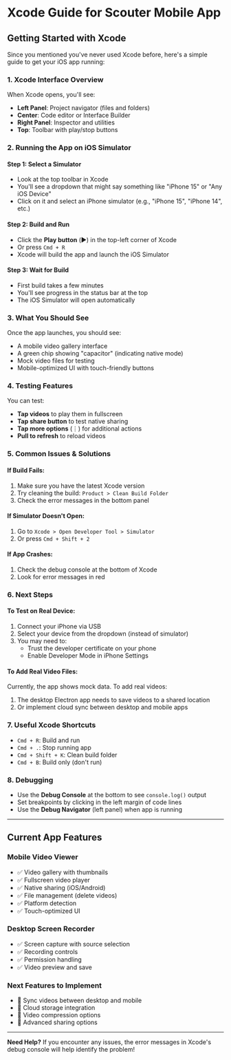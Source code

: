 # Xcode Guide for Scouter Mobile App

## Getting Started with Xcode

Since you mentioned you've never used Xcode before, here's a simple guide to get your iOS app running:

### 1. **Xcode Interface Overview**
When Xcode opens, you'll see:
- **Left Panel**: Project navigator (files and folders)
- **Center**: Code editor or Interface Builder
- **Right Panel**: Inspector and utilities
- **Top**: Toolbar with play/stop buttons

### 2. **Running the App on iOS Simulator**

#### Step 1: Select a Simulator
- Look at the top toolbar in Xcode
- You'll see a dropdown that might say something like "iPhone 15" or "Any iOS Device"
- Click on it and select an iPhone simulator (e.g., "iPhone 15", "iPhone 14", etc.)

#### Step 2: Build and Run
- Click the **Play button** (▶️) in the top-left corner of Xcode
- Or press `Cmd + R`
- Xcode will build the app and launch the iOS Simulator

#### Step 3: Wait for Build
- First build takes a few minutes
- You'll see progress in the status bar at the top
- The iOS Simulator will open automatically

### 3. **What You Should See**
Once the app launches, you should see:
- A mobile video gallery interface
- A green chip showing "capacitor" (indicating native mode)
- Mock video files for testing
- Mobile-optimized UI with touch-friendly buttons

### 4. **Testing Features**
You can test:
- **Tap videos** to play them in fullscreen
- **Tap share button** to test native sharing
- **Tap more options** (⋮) for additional actions
- **Pull to refresh** to reload videos

### 5. **Common Issues & Solutions**

#### If Build Fails:
1. Make sure you have the latest Xcode version
2. Try cleaning the build: `Product > Clean Build Folder`
3. Check the error messages in the bottom panel

#### If Simulator Doesn't Open:
1. Go to `Xcode > Open Developer Tool > Simulator`
2. Or press `Cmd + Shift + 2`

#### If App Crashes:
1. Check the debug console at the bottom of Xcode
2. Look for error messages in red

### 6. **Next Steps**

#### To Test on Real Device:
1. Connect your iPhone via USB
2. Select your device from the dropdown (instead of simulator)
3. You may need to:
   - Trust the developer certificate on your phone
   - Enable Developer Mode in iPhone Settings

#### To Add Real Video Files:
Currently, the app shows mock data. To add real videos:
1. The desktop Electron app needs to save videos to a shared location
2. Or implement cloud sync between desktop and mobile apps

### 7. **Useful Xcode Shortcuts**
- `Cmd + R`: Build and run
- `Cmd + .`: Stop running app
- `Cmd + Shift + K`: Clean build folder
- `Cmd + B`: Build only (don't run)

### 8. **Debugging**
- Use the **Debug Console** at the bottom to see `console.log()` output
- Set breakpoints by clicking in the left margin of code lines
- Use the **Debug Navigator** (left panel) when app is running

---

## Current App Features

### Mobile Video Viewer
- ✅ Video gallery with thumbnails
- ✅ Fullscreen video player
- ✅ Native sharing (iOS/Android)
- ✅ File management (delete videos)
- ✅ Platform detection
- ✅ Touch-optimized UI

### Desktop Screen Recorder
- ✅ Screen capture with source selection
- ✅ Recording controls
- ✅ Permission handling
- ✅ Video preview and save

### Next Features to Implement
- 🔄 Sync videos between desktop and mobile
- 🔄 Cloud storage integration
- 🔄 Video compression options
- 🔄 Advanced sharing options

---

**Need Help?** If you encounter any issues, the error messages in Xcode's debug console will help identify the problem! 